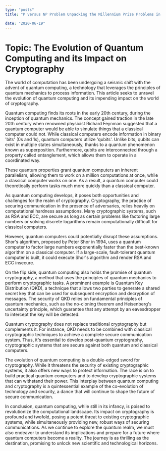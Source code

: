 ```yaml
---
type: "posts"
title: "P versus NP Problem Unpacking the Millennium Prize Problems in Computer Science"

date: "2020-06-19"
---
```


# Topic: The Evolution of Quantum Computing and its Impact on Cryptography

The world of computation has been undergoing a seismic shift with the advent of quantum computing, a technology that leverages the principles of quantum mechanics to process information. This article seeks to unravel the evolution of quantum computing and its impending impact on the world of cryptography.

Quantum computing finds its roots in the early 20th century, during the inception of quantum mechanics. The concept gained traction in the late 20th century when renowned physicist Richard Feynman suggested that a quantum computer would be able to simulate things that a classical computer could not. While classical computers encode information in binary 'bits' (0s and 1s), quantum computers utilize 'qubits'. Unlike bits, qubits can exist in multiple states simultaneously, thanks to a quantum phenomenon known as superposition. Furthermore, qubits are interconnected through a property called entanglement, which allows them to operate in a coordinated way.

These quantum properties grant quantum computers an inherent parallelism, allowing them to work on a million computations at once, while a classical computer works on one. As a result, a quantum computer could theoretically perform tasks much more quickly than a classical computer.

As quantum computing develops, it poses both opportunities and challenges for the realm of cryptography. Cryptography, the practice of securing communication in the presence of adversaries, relies heavily on computational hardness assumptions. Many cryptographic systems, such as RSA and ECC, are secure as long as certain problems like factoring large numbers or solving discrete logarithms remain computationally difficult for classical computers.

However, quantum computers could potentially disrupt these assumptions. Shor's algorithm, proposed by Peter Shor in 1994, uses a quantum computer to factor large numbers exponentially faster than the best-known algorithm on a classical computer. If a large-scale, fault-tolerant quantum computer is built, it could execute Shor's algorithm and render RSA and ECC insecure.

On the flip side, quantum computing also holds the promise of quantum cryptography, a method that uses the principles of quantum mechanics to perform cryptographic tasks. A prominent example is Quantum Key Distribution (QKD), a technique that allows two parties to generate a shared secret key that can be used for subsequent encryption and decryption of messages. The security of QKD relies on fundamental principles of quantum mechanics, such as the no-cloning theorem and Heisenberg's uncertainty principle, which guarantee that any attempt by an eavesdropper to intercept the key will be detected.

Quantum cryptography does not replace traditional cryptography but complements it. For instance, QKD needs to be combined with classical cryptographic techniques to achieve a complete secure communication system. Thus, it's essential to develop post-quantum cryptography, cryptographic systems that are secure against both quantum and classical computers.

The evolution of quantum computing is a double-edged sword for cryptography. While it threatens the security of existing cryptographic systems, it also offers new ways to protect information. The race is on to build practical quantum computers and to develop cryptographic systems that can withstand their power. This interplay between quantum computing and cryptography is a quintessential example of the co-evolution of technology and security, a dance that will continue to shape the future of secure communication.

In conclusion, quantum computing, while still in its infancy, is poised to revolutionize the computational landscape. Its impact on cryptography is profound and twofold, posing a potent threat to existing cryptographic systems, while simultaneously providing new, robust ways of securing communications. As we continue to explore the quantum realm, we must also endeavor to understand its implications and prepare for a future where quantum computers become a reality. The journey is as thrilling as the destination, promising to unlock new scientific and technological horizons.
